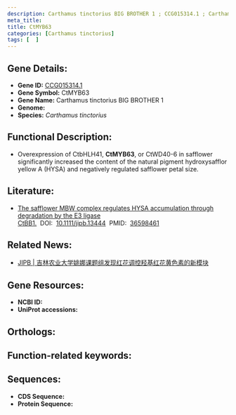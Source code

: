```yaml
---
description: Carthamus tinctorius BIG BROTHER 1 ; CCG015314.1 ; Carthamus tinctorius
meta_title:
title: CtMYB63
categories: [Carthamus tinctorius]
tags: [  ]
---
```


## Gene Details:
- **Gene ID:**	[CCG015314.1]()
- **Gene Symbol:** CtMYB63
- **Gene Name:** Carthamus tinctorius BIG BROTHER 1
- **Genome:** []()
- **Species:** *Carthamus tinctorius*

## Functional Description:
   - Overexpression of CtbHLH41, **CtMYB63**, or CtWD40-6 in safflower significantly increased the content of the natural pigment hydroxysafflor yellow A (HYSA) and negatively regulated safflower petal size. 

## Literature:
   - [The safflower MBW complex regulates HYSA accumulation through degradation by the E3 ligase CtBB1.]( https://onlinelibrary.wiley.com/doi/10.1111/jipb.13444)&nbsp;&nbsp;DOI:&nbsp;&nbsp;[10.1111/jipb.13444](https://onlinelibrary.wiley.com/doi/10.1111/jipb.13444)&nbsp;&nbsp;PMID:&nbsp;&nbsp;[36598461](https://pubmed.ncbi.nlm.nih.gov/36598461/)

## Related News:
   - [JIPB | 吉林农业大学姚娜课题组发现红花调控羟基红花黄色素的新模块](https://mp.weixin.qq.com/s?__biz=Mzg3MDEwNDEyMg==&mid=2247543622&idx=5&sn=09795fa6d5c15c1ca9e6238799f462b1&chksm=ce908613f9e70f05748cf0f9ba5183540b6e7623f54ab64bacaf150a235d77a4f89d93aa1c62&scene=27#wechat_redirect)

## Gene Resources:
- **NCBI ID:** [](https://www.ncbi.nlm.nih.gov/gene/?term=)
- **UniProt accessions:** [](https://www.uniprot.org/uniprotkb//entry)

## Orthologs:


## Function-related keywords:


## Sequences:
- **CDS Sequence:**
- **Protein Sequence:**
